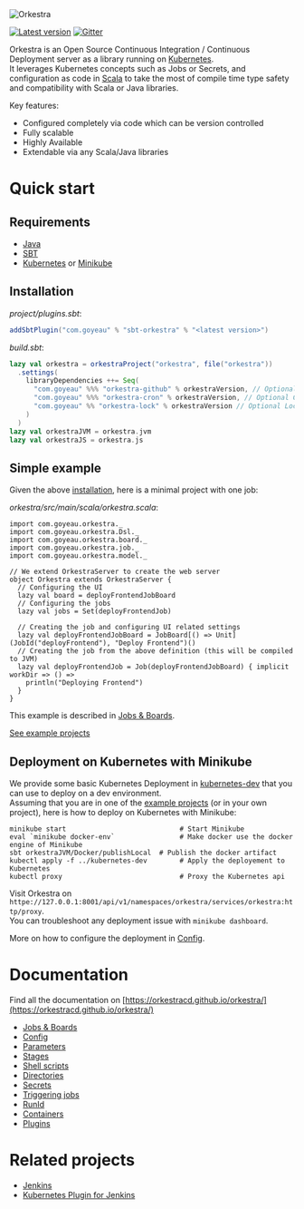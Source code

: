 <img alt="Orkestra" src="https://raw.githubusercontent.com/orkestracd/orkestra/master/docs/src/main/resources/microsite/img/orkestra.png" srcset="https://raw.githubusercontent.com/orkestracd/orkestra/master/docs/src/main/resources/microsite/img/orkestra.png 2x">

[![Latest version](https://index.scala-lang.org/orkestracd/orkestra/orkestra-core/latest.svg?color=blue)](https://index.scala-lang.org/orkestracd/orkestra/orkestra-core)
[![Gitter](https://img.shields.io/badge/gitter-join%20chat-green.svg)](https://gitter.im/OrkestraCD/orkestra)

Orkestra is an Open Source Continuous Integration / Continuous Deployment server as a library running on
[Kubernetes](https://kubernetes.io).  
It leverages Kubernetes concepts such as Jobs or Secrets, and configuration as code in [Scala](https://scala-lang.org)
to take the most of compile time type safety and compatibility with Scala or Java libraries.

Key features:
* Configured completely via code which can be version controlled
* Fully scalable
* Highly Available
* Extendable via any Scala/Java libraries


# Quick start

## Requirements

- [Java](https://java.com/download)
- [SBT](https://scala-sbt.org)
- [Kubernetes](https://kubernetes.io) or [Minikube](https://github.com/kubernetes/minikube)

## Installation

*project/plugins.sbt*:
```scala
addSbtPlugin("com.goyeau" % "sbt-orkestra" % "<latest version>")
```
*build.sbt*:
```scala
lazy val orkestra = orkestraProject("orkestra", file("orkestra"))
  .settings(
    libraryDependencies ++= Seq(
      "com.goyeau" %%% "orkestra-github" % orkestraVersion, // Optional Github plugin
      "com.goyeau" %%% "orkestra-cron" % orkestraVersion, // Optional Cron plugin
      "com.goyeau" %% "orkestra-lock" % orkestraVersion // Optional Lock plugin
    )
  )
lazy val orkestraJVM = orkestra.jvm
lazy val orkestraJS = orkestra.js
```

## Simple example

Given the above [installation](#installation), here is a minimal project with one job:

*orkestra/src/main/scala/orkestra.scala*:
```tut:silent
import com.goyeau.orkestra._
import com.goyeau.orkestra.Dsl._
import com.goyeau.orkestra.board._
import com.goyeau.orkestra.job._
import com.goyeau.orkestra.model._

// We extend OrkestraServer to create the web server
object Orkestra extends OrkestraServer {
  // Configuring the UI
  lazy val board = deployFrontendJobBoard
  // Configuring the jobs
  lazy val jobs = Set(deployFrontendJob)
  
  // Creating the job and configuring UI related settings
  lazy val deployFrontendJobBoard = JobBoard[() => Unit](JobId("deployFrontend"), "Deploy Frontend")()
  // Creating the job from the above definition (this will be compiled to JVM)
  lazy val deployFrontendJob = Job(deployFrontendJobBoard) { implicit workDir => () =>
    println("Deploying Frontend")
  }
}
```
This example is described in [Jobs & Boards](https://orkestracd.github.io/orkestra/jobsboards.html).

[See example projects](https://github.com/orkestracd/orkestra/tree/master/examples)

## Deployment on Kubernetes with Minikube

We provide some basic Kubernetes Deployment in [kubernetes-dev](https://github.com/orkestracd/orkestra/tree/master/examples/kubernetes-dev)
that you can use to deploy on a dev environment.  
Assuming that you are in one of the [example projects](https://github.com/orkestracd/orkestra/tree/master/examples)
(or in your own project), here is how to deploy on Kubernetes with Minikube:
```
minikube start                            # Start Minikube
eval `minikube docker-env`                # Make docker use the docker engine of Minikube
sbt orkestraJVM/Docker/publishLocal  # Publish the docker artifact
kubectl apply -f ../kubernetes-dev        # Apply the deployement to Kubernetes
kubectl proxy                             # Proxy the Kubernetes api
```
Visit Orkestra on `httpe://127.0.0.1:8001/api/v1/namespaces/orkestra/services/orkestra:http/proxy`.  
You can troubleshoot any deployment issue with `minikube dashboard`.

More on how to configure the deployment in [Config](https://orkestracd.github.io/orkestra/config.html).

# Documentation

Find all the documentation on [https://orkestracd.github.io/orkestra/](https://orkestracd.github.io/orkestra/)
- [Jobs & Boards](https://orkestracd.github.io/orkestra/jobsboards.html)
- [Config](https://orkestracd.github.io/orkestra/config.html)
- [Parameters](https://orkestracd.github.io/orkestra/parameters.html)
- [Stages](https://orkestracd.github.io/orkestra/stages.html)
- [Shell scripts](https://orkestracd.github.io/orkestra/shells.html)
- [Directories](https://orkestracd.github.io/orkestra/directories.html)
- [Secrets](https://orkestracd.github.io/orkestra/secrets.html)
- [Triggering jobs](https://orkestracd.github.io/orkestra/triggers.html)
- [RunId](https://orkestracd.github.io/orkestra/runid.html)
- [Containers](https://orkestracd.github.io/orkestra/containers.html)
- [Plugins](https://orkestracd.github.io/orkestra/plugins/)


# Related projects

* [Jenkins](https://jenkins.io)
* [Kubernetes Plugin for Jenkins](https://github.com/jenkinsci/kubernetes-plugin)
